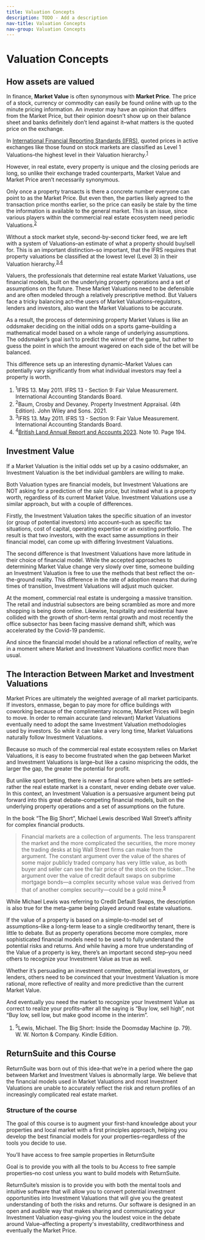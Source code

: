 ```yaml
---
title: Valuation Concepts
description: TODO - Add a description
nav-title: Valuation Concepts
nav-group: Valuation Concepts
---
```


# Valuation Concepts

## How assets are valued

In finance, <b>Market Value</b> is often synonymous with <b>Market Price</b>. The price
of a stock, currency or commodity can easily be found online with up to
the minute pricing information. An investor may have an opinion that
differs from the Market Price, but their opinion doesn’t show up on their
balance sheet and banks definitely don’t lend against it–what matters is
the quoted price on the exchange.

In <a href="https://www.ifrs.org/issued-standards/list-of-standards/">International Financial Reporting Standards (IFRS)</a>, quoted prices in
active exchanges like those found on stock markets are classified as Level
1 Valuations–the highest level in their Valuation hierarchy.<sup class="font-bold"><a href="#citation-1">1</a></sup>

However, in real estate, every property is unique and the closing periods
are long, so unlike their exchange traded counterparts, Market Value and
Market Price aren’t necessarily synonymous.

Only once a property transacts is there a concrete number everyone can
point to as the Market Price. But even then, the parties likely agreed to
the transaction price months earlier, so the price can easily be stale by
the time the information is available to the general market. This is an
issue, since various players within the commercial real estate ecosystem
need periodic Valuations.<sup class="font-bold"><a href="#citation-2">2</a></sup>

Without a stock market style, second-by-second ticker feed, we are left
with a system of Valuations–an estimate of what a property should buy/sell
for. This is an important distinction–so important, that the IFRS requires
that property valuations be classified at the lowest level (Level 3) in
their Valuation hierarchy.<sup class="font-bold"><a href="#citation-3">3</a>,<a href="#citation-4">4</a></sup>

Valuers, the professionals that determine real estate Market Valuations,
use financial models, built on the underlying property operations and a
set of assumptions on the future. These Market Valuations need to be
defensible and are often modeled through a relatively prescriptive method.
But Valuers face a tricky balancing act–the users of Market
Valuations–regulators, lenders and investors, also want the Market
Valuations to be accurate.

As a result, the process of determining property Market Values is like an
oddsmaker deciding on the initial odds on a sports game–building a
mathematical model based on a whole range of underlying assumptions. The
oddsmaker’s goal isn’t to predict the winner of the game, but rather to
guess the point in which the amount wagered on each side of the bet will
be balanced.

This difference sets up an interesting dynamic–Market Values can
potentially vary significantly from what individual investors may feel a
property is worth.

<ol class="flex flex-col gap-1 py-4 text-gray-700 border-t border-gray-300">
  <li><sup id="citation-1" class="pr-1 font-bold">1</sup>IFRS 13. May 2011. IFRS 13 - Section 9: Fair Value Measurement. International Accounting Standards Board.</li>
  <li><sup id="citation-2" class="pr-1 font-bold">2</sup>Baum, Crosby and Devaney. Property Investment Appraisal. (4th Edition). John Wiley and Sons. 2021.</li>
  <li><sup id="citation-3" class="pr-1 font-bold">3</sup>IFRS 13. May 2011. IFRS 13 - Section 9: Fair Value Measurement. International Accounting Standards Board.</li>
  <li><sup id="citation-4" class="pr-1 font-bold">4</sup><a href="#">British Land Annual Report and Accounts 2023</a>. Note 10. Page 194.</li>
</ol>

## Investment Value

If a Market Valuation is the initial odds set up by a casino
oddsmaker, an Investment Valuation is the bet individual gamblers are
willing to make.

Both Valuation types are financial models, but Investment Valuations
are NOT asking for a prediction of the sale price, but instead what is
a property worth, regardless of its current Market Value. Investment
Valuations use a similar approach, but with a couple of differences.

Firstly, the Investment Valuation takes the specific situation of an
investor (or group of potential investors) into account–such as
specific tax situations, cost of capital, operating expertise or an
existing portfolio. The result is that two investors, with the exact
same assumptions in their financial model, can come up with differing
Investment Valuations.

The second difference is that Investment Valuations have more latitude
in their choice of financial model. While the accepted approaches to
determining Market Value change very slowly over time, someone
building an Investment Valuation is free to use the methods that best
reflect the on-the-ground reality. This difference in the rate of
adoption means that during times of transition, Investment Valuations
will adjust much quicker.

At the moment, commercial real estate is undergoing a massive
transition. The retail and industrial subsectors are being scrambled
as more and more shopping is being done online. Likewise, hospitality
and residential have collided with the growth of short-term rental
growth and most recently the office subsector has been facing massive
demand shift, which was accelerated by the Covid-19 pandemic.

And since the financial model should be a rational reflection of
reality, we’re in a moment where Market and Investment Valuations
conflict more than usual.


## The Interaction Between Market and Investment Valuations

Market Prices are ultimately the weighted average of all market
participants. If investors, enmasse, began to pay more for office
buildings with coworking because of the complimentary income, Market
Prices will begin to move. In order to remain accurate (and relevant)
Market Valuations eventually need to adopt the same Investment
Valuation methodologies used by investors. So while it can take a very
long time, Market Valuations naturally follow Investment Valuations.

Because so much of the commercial real estate ecosystem relies on
Market Valuations, it is easy to become frustrated when the gap
between Market and Investment Valuations is large–but like a casino
mispricing the odds, the larger the gap, the greater the potential
for profit.

But unlike sport betting, there is never a final score when bets are
settled–rather the real estate market is a constant, never ending
debate over value. In this context, an Investment Valuation is a
persuasive argument being put forward into this great debate–competing
financial models, built on the underlying property operations and a
set of assumptions on the future.

In the book “The Big Short”, Michael Lewis described Wall Street’s
affinity for complex financial products.

<blockquote class="text-xl italic font-medium px-8">
  Financial markets are a collection of arguments. The less transparent
  the market and the more complicated the securities, the more money
  the trading desks at big Wall Street firms can make from the argument.
  The constant argument over the value of the shares of some major
  publicly traded company has very little value, as both buyer and
  seller can see the fair price of the stock on the ticker...The
  argument over the value of credit default swaps on subprime mortgage
  bonds—a complex security whose value was derived from that of another
  complex security—could be a gold mine.<sup><a href="#citation-5">5</a></sup>
</blockquote>

While Michael Lewis was referring to Credit Default Swaps, the
description is also true for the meta-game being played around real
estate valuations.

If the value of a property is based on a simple-to-model set of
assumptions–like a long-term lease to a single creditworthy tenant,
there is little to debate. But as property operations become more
complex, more sophisticated financial models need to be used to fully
understand the potential risks and returns. And while having a more
true understanding of the Value of a property is key, there’s an
important second step–you need others to recognize your Investment
Value as true as well.

Whether it’s persuading an investment committee, potential investors,
or lenders, others need to be convinced that your Investment Valuation
is more rational, more reflective of reality and more predictive than
the current Market Value.

And eventually you need the market to recognize your Investment Value
as correct to realize your profits–after all the saying is “Buy low,
sell high”, not “Buy low, sell low, but make good income in the
interim”.

<ol class="flex flex-col gap-1 py-4 text-gray-700 border-t border-gray-300">
  <li><sup id="citation-5" class="pr-1 font-bold">5</sup>Lewis, Michael. The Big Short: Inside the Doomsday Machine (p. 79). W. W. Norton & Company. Kindle Edition.</li>
</ol>

## ReturnSuite and this Course

ReturnSuite was born out of this idea–that we’re in a period where
the gap between Market and Investment Values is abnormally large. We
believe that the financial models used in Market Valuations and most
Investment Valuations are unable to accurately reflect the risk and
return profiles of an increasingly complicated real estate market.

### Structure of the course

The goal of this course is to augment your first-hand knowledge about
your properties and local market with a first principles approach,
helping you develop the best financial models for your
properties–regardless of the tools you decide to use.

You’ll have access to free sample properties in ReturnSuite

Goal is to provide you with all the tools to bu Access to free sample
properties–no cost unless you want to build models with ReturnSuite.

ReturnSuite’s mission is to provide you with both the mental tools and
intuitive software that will allow you to convert potential investment
opportunities into Investment Valuations that will give you the
greatest understanding of both the risks and returns. Our software is
designed in an open and audible way that makes sharing and
communicating your Investment Valuation easy–giving you the loudest
voice in the debate around Value–affecting a property's investability,
creditworthiness and eventually the Market Price.
